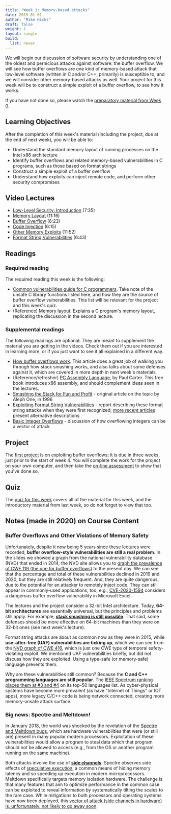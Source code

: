 ```yaml
---
title: "Week 1: Memory-based attacks"
date: 2015-01-01
author: "Mike Hicks"
draft: false
weight: 1
layout: single
build:
  list: never
---
```


We will begin our discussion of software security by understanding one of the oldest and pernicious attacks against software: the buffer overflow. We will see how buffer overflows are one kind of memory-based attack that low-level software (written in C and/or C++, primarily) is susceptible to, and we will consider other memory-based attacks as well. Your project for this week will be to construct a simple exploit of a buffer overflow, to see how it works.

If you have not done so, please watch the [preparatory material from Week 0](/course/software-security/).

## Learning Objectives

After the completion of this week's material (including the project, due at the end of next week), you will be able to:

- Understand the standard memory layout of running processes on the Intel x86 architecture
- Identify buffer overflows and related memory-based vulnerabilities in C programs, such as those based on format strings
- Construct a simple exploit of a buffer overflow
- Understand how exploits can inject remote code, and perform other security compromises

## Video Lectures

- [Low-Level Security: Introduction](https://youtu.be/3BqiTEwz1I0) (7:35)
- [Memory Layout](https://youtu.be/msUPyCtJPSw) (11:16)
- [Buffer Overflow](https://youtu.be/x8thu1AOsX8) (6:23)
- [Code Injection](https://youtu.be/nNBKed5C3AM) (6:15)
- [Other Memory Exploits](https://youtu.be/AaCySH-jD3g) (11:52)
- [Format String Vulnerabilities](https://youtu.be/ykMdLCURWFk) (6:43)

## Readings

### Required reading

The required reading this week is the following:

- [Common vulnerabilities guide for C programmers](https://security.web.cern.ch/security/recommendations/en/codetools/c.shtml). Take note of the unsafe C library functions listed here, and how they are the source of buffer overflow vulnerabilities. This list will be relevant for the project and this week's quiz.
- (Reference) [Memory layout](http://www.geeksforgeeks.org/memory-layout-of-c-program/). Explains a C program's memory layout, replicating the discussion in the second lecture.

### Supplemental readings

The following readings are optional: They are meant to supplement the material you are getting in the videos. Check them out if you are interested in learning more, or if you just want to see it all explained in a different way.

- [How buffer overflows work](http://arstechnica.com/security/2015/08/how-security-flaws-work-the-buffer-overflow/). This article does a great job of walking you through how stack smashing works, and also talks about some defenses against it, which are covered in more depth in next week's materials.
- (Reference/refresher) [PC Assembly Language](https://pacman128.github.io/pcasm/), by Paul Carter. This free book introduces x86 assembly, and should complement ideas seen in the lectures.
- [Smashing the Stack for Fun and Profit](http://insecure.org/stf/smashstack.html) - original article on the topic by Aleph One, in 1996
- [Exploiting Format String Vulnerabilities](https://cs155.stanford.edu/papers/formatstring-1.2.pdf) - report describing these format string attacks when they were first recognized; [more recent articles](https://medium.com/swlh/binary-exploitation-format-string-vulnerabilities-70edd501c5be) present alternative descriptions
- [Basic Integer Overflows](http://phrack.org/issues/60/10.html) - discussion of how overflowing integers can be a vector of attack

## Project

The [first project](../project1) is on exploiting buffer overflows; it is due in three weeks, just prior to the start of week 4. You will complete the work for the project on your own computer, and then take the [on-line assessment](/courses/software-security/assets/week1_BOF_quiz.docx) to show that you've done so.

## Quiz

The [quiz for this week](/course/software-security/assets/week1_quiz.docx) covers all of the material for this week, and the introductory material from last week, so do not forget to view that too.

## Notes (made in 2020) on Course Content

### Buffer Overflows and Other Violations of Memory Safety

Unfortunately, despite it now being 5 years since these lectures were recorded, **buffer overflow-style vulnerabilities are still a real problem**. In the slides we showed a graph from the national vulnerability database (NVD) that ended in 2014; the NVD site allows you to [graph the prevalence of CWE 119 (the one for buffer overflows)](https://nvd.nist.gov/vuln/search/statistics?form_type=Advanced&results_type=statistics&search_type=all&cwe_id=CWE-119) to the present day. We can see that the percentage and total of these vulnerabilities declined in 2019 and 2020, but they are still relatively frequent. And, they are quite dangerous, due to the potential for an attacker to remotely inject code. They can still appear in commonly-used applications, too; e.g., [CVE-2020-1594](https://nvd.nist.gov/vuln/detail/CVE-2020-1594) considers a dangerous buffer overflow vulnerability in Microsoft Excel.

The lectures and the project consider a 32-bit Intel architecture. Today, **64-bit architectures** are essentially universal, but the principles and problems still apply. For example, [**stack smashing is still possible**](https://thesquareplanet.com/blog/smashing-the-stack-21st-century/). That said, some defenses should be more effective on 64-bit machines than they were on 32-bit ones (see next week's lecture).

Format string attacks are about as common now as they were in 2015, while **use-after-free (UAF) vulnerabilities are ticking up**, which we can see from the [NVD graph of CWE 416](https://nvd.nist.gov/vuln/search/statistics?form_type=Advanced&results_type=statistics&search_type=all&cwe_id=CWE-416), which is just one CWE type of temporal safety-violating exploit. We mentioned UAF vulnerabilities briefly, but did not discuss how they are exploited. Using a type-safe (or memory-safe) language prevents them.

Why are these vulnerabilities still common? Because the **C and C++ programming languages are still popular**. The [IEEE Spectrum ranking places them at #3 and #4](https://spectrum.ieee.org/at-work/tech-careers/top-programming-language-2020) on its top-50 languages list. As cyber-physical systems have become more prevalent (as have "Internet of Things" or IOT apps), more legacy C/C++ code is being network connected, creating more memory-unsafe attack surface.

### Big news: Spectre and Meltdown!

In January 2018, the world was shocked by the revelation of the [Spectre and Meltdown bugs](https://spectreattack.com/), which are hardware vulnerabilities that were (or still are) present in many popular modern processors. Exploitation of these vulnerabilities would allow a program to steal data which that program should not be allowed to access (e.g., from the OS or another program running on the same machine).

Both attacks involve the use of [**side channels**](https://en.wikipedia.org/wiki/Side-channel_attack). Spectre observes side effects of [speculative execution](https://en.wikipedia.org/wiki/Speculative_execution), a common means of hiding memory latency and so speeding up execution in modern microprocessors. Meltdown specifically targets memory isolation hardware. The challenge is that many features that aim to optimize performance in the common case can be exploited to reveal information by systematically tilting the scales to the rare case. While mitigations to both processors and operating systems have now been deployed, this [vector of attack (side channels in hardware) is, unfortunately, not likely to go away soon](https://dl.acm.org/doi/abs/10.1145/3373376.3378453).
